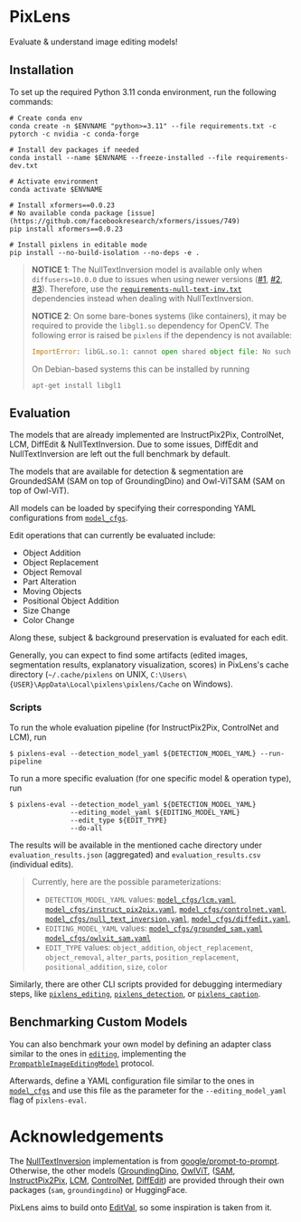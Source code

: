 # PixLens

Evaluate & understand image editing models!

## Installation

To set up the required Python 3.11 conda environment, run the following commands:

```shell
# Create conda env
conda create -n $ENVNAME "python>=3.11" --file requirements.txt -c pytorch -c nvidia -c conda-forge

# Install dev packages if needed
conda install --name $ENVNAME --freeze-installed --file requirements-dev.txt

# Activate environment
conda activate $ENVNAME

# Install xformers==0.0.23
# No available conda package [issue](https://github.com/facebookresearch/xformers/issues/749)
pip install xformers==0.0.23

# Install pixlens in editable mode
pip install --no-build-isolation --no-deps -e .
```

> **NOTICE 1**: The NullTextInversion model is available only when `diffusers=10.0.0` due to 
> issues when using newer versions ([#1](https://github.com/google/prompt-to-prompt/issues/57), 
> [#2](https://github.com/google/prompt-to-prompt/issues/72), [#3](https://github.com/google/prompt-to-prompt/issues/37)).
> Therefore, use the [`requirements-null-text-inv.txt`](https://github.com/thesstefan/pixlens/blob/main/requirements-null-text-inv.txt) 
> dependencies instead when dealing with NullTextInversion.
>
> **NOTICE 2**: On some bare-bones systems (like containers), it may be required to provide the `libgl1.so` dependency for OpenCV. The
> following error is raised be `pixlens` if the dependency is not available:
>```python
> ImportError: libGL.so.1: cannot open shared object file: No such file or directory
>```
> On Debian-based systems this can be installed by running
>```
> apt-get install libgl1
>```

## Evaluation

The models that are already implemented are InstructPix2Pix, ControlNet, LCM, DiffEdit & NullTextInversion. 
Due to some issues, DiffEdit and NullTextInversion are left out the full benchmark by default. 

The models that are available for detection & segmentation are GroundedSAM (SAM on top of GroundingDino) and 
Owl-ViTSAM (SAM on top of Owl-ViT).

All models can be loaded by specifying their corresponding YAML configurations 
from [`model_cfgs`](https://github.com/thesstefan/pixlens/tree/main/model_cfgs).

Edit operations that can currently be evaluated include:
- Object Addition
- Object Replacement
- Object Removal
- Part Alteration
- Moving Objects
- Positional Object Addition
- Size Change
- Color Change

Along these, subject & background preservation is evaluated for each edit.

Generally, you can expect to find some artifacts (edited images, segmentation results, explanatory visualization, scores) 
in PixLens's cache directory (`~/.cache/pixlens` on UNIX, `C:\Users\{USER}\AppData\Local\pixlens\pixlens/Cache` on Windows).

###  Scripts

To run the whole evaluation pipeline (for InstructPix2Pix, ControlNet and LCM), run 
```shell
$ pixlens-eval --detection_model_yaml ${DETECTION_MODEL_YAML} --run-pipeline
```

To run a more specific evaluation (for one specific model & operation type), run
```shell
$ pixlens-eval --detection_model_yaml ${DETECTION_MODEL_YAML} 
               --editing_model_yaml ${EDITING_MODEL_YAML}
               --edit_type ${EDIT_TYPE}
               --do-all
```

The results will be available in the mentioned cache directory under `evaluation_results.json` (aggregated) and
`evaluation_results.csv` (individual edits).

>Currently, here are the possible parameterizations:
>- `DETECTION_MODEL_YAML` values: 
>[`model_cfgs/lcm.yaml`](https://github.com/thesstefan/pixlens/blob/main/model_cfgs/lcm.yaml),
>[`model_cfgs/instruct_pix2pix.yaml`](https://github.com/thesstefan/pixlens/blob/main/model_cfgs/instruct_pix2pix.yaml),
>[`model_cfgs/controlnet.yaml`](https://github.com/thesstefan/pixlens/blob/main/model_cfgs/controlnet.yaml),
>[`model_cfgs/null_text_inversion.yaml`](https://github.com/thesstefan/pixlens/blob/main/model_cfgs/null_text_inversion.yaml),
>[`model_cfgs/diffedit.yaml`](https://github.com/thesstefan/pixlens/blob/main/model_cfgs/diffedit.yaml),
>- `EDITING_MODEL_YAML` values: [`model_cfgs/grounded_sam.yaml`](https://github.com/thesstefan/pixlens/blob/main/model_cfgs/grounded_sam.yaml)
>[`model_cfgs/owlvit_sam.yaml`](https://github.com/thesstefan/pixlens/blob/main/model_cfgs/owlvit_sam.yaml)
>- `EDIT_TYPE` values: `object_addition`, `object_replacement`, `object_removal`, `alter_parts`, 
>`position_replacement`, `positional_addition`, `size`, `color`

Similarly, there are other CLI scripts provided for debugging intermediary steps, like [`pixlens_editing`](https://github.com/thesstefan/pixlens/blob/main/pixlens/cli/pixlens_editing_cli.py),
[`pixlens_detection`](https://github.com/thesstefan/pixlens/blob/main/pixlens/cli/pixlens_detection_cli.py), or [`pixlens_caption`](https://github.com/thesstefan/pixlens/blob/main/pixlens/cli/pixlens_caption_cli.py).

## Benchmarking Custom Models

You can also benchmark your own model by defining an adapter class similar to the ones in [`editing`](https://github.com/thesstefan/pixlens/tree/main/pixlens/editing), implementing
the [`PrompatbleImageEditingModel`](https://github.com/thesstefan/pixlens/blob/main/pixlens/editing/interfaces.py#L16) protocol.

Afterwards, define a YAML configuration file similar to the ones in [`model_cfgs`](https://github.com/thesstefan/pixlens/tree/main/model_cfgs) and use this file as the
parameter for the `--editing_model_yaml` flag of `pixlens-eval`.

# Acknowledgements

The [NullTextInversion](https://arxiv.org/abs/2211.09794) implementation is from [google/prompt-to-prompt](https://github.com/google/prompt-to-prompt). Otherwise,
the other models ([GroundingDino](https://arxiv.org/abs/2303.05499), [OwlViT](https://arxiv.org/abs/2205.06230),  ([SAM](https://arxiv.org/abs/2304.02643),
[InstructPix2Pix](https://arxiv.org/abs/2211.09800), [LCM](https://arxiv.org/abs/2310.04378), [ControlNet](https://arxiv.org/abs/2302.05543),
[DiffEdit](https://arxiv.org/abs/2210.11427)) are provided through their own packages (`sam`, `groundingdino`) or HuggingFace.

PixLens aims to build onto [EditVal](https://github.com/deep-ml-research/editval_code), so some inspiration is taken from it.
